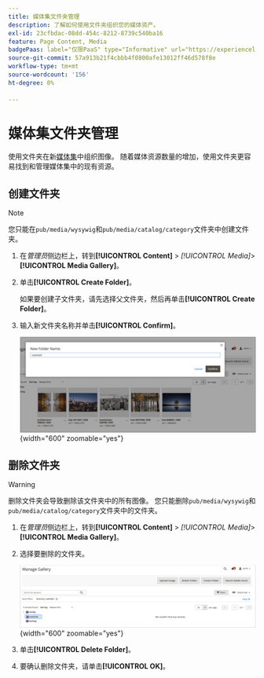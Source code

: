 ```yaml
---
title: 媒体集文件夹管理
description: 了解如何使用文件夹组织您的媒体资产。
exl-id: 23cfbdac-08dd-454c-8212-8739c540ba16
feature: Page Content, Media
badgePaas: label="仅限PaaS" type="Informative" url="https://experienceleague.adobe.com/en/docs/commerce/user-guides/product-solutions" tooltip="仅适用于云项目(Adobe管理的PaaS基础架构)和内部部署项目上的Adobe Commerce 。"
source-git-commit: 57a913b21f4cbbb4f0800afe13012ff46d578f8e
workflow-type: tm+mt
source-wordcount: '156'
ht-degree: 0%

---
```


# 媒体集文件夹管理

使用文件夹在新[媒体集](media-gallery.md)中组织图像。 随着媒体资源数量的增加，使用文件夹更容易找到和管理媒体集中的现有资源。

## 创建文件夹

>[!NOTE]
>
>您只能在`pub/media/wysywig`和`pub/media/catalog/category`文件夹中创建文件夹。

1. 在&#x200B;_管理员_&#x200B;侧边栏上，转到&#x200B;**[!UICONTROL Content]** > _[!UICONTROL Media]_>**[!UICONTROL Media Gallery]**。

1. 单击&#x200B;**[!UICONTROL Create Folder]**。

   如果要创建子文件夹，请先选择父文件夹，然后再单击&#x200B;**[!UICONTROL Create Folder]**。

1. 输入新文件夹名称并单击&#x200B;**[!UICONTROL Confirm]**。

   ![新文件夹名称](./assets/media-gallery-folder-name.png){width="600" zoomable="yes"}

## 删除文件夹

>[!WARNING]
>
>删除文件夹会导致删除该文件夹中的所有图像。 您只能删除`pub/media/wysywig`和`pub/media/catalog/category`文件夹中的文件夹。

1. 在&#x200B;_管理员_&#x200B;侧边栏上，转到&#x200B;**[!UICONTROL Content]** > _[!UICONTROL Media]_>**[!UICONTROL Media Gallery]**。

1. 选择要删除的文件夹。

   ![选择文件夹](./assets/media-gallery-selected-folder.png){width="600" zoomable="yes"}

1. 单击&#x200B;**[!UICONTROL Delete Folder]**。

1. 要确认删除文件夹，请单击&#x200B;**[!UICONTROL OK]**。
